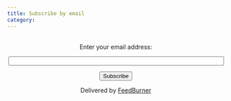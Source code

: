 ```yaml
---
title: Subscribe by email
category:
---
```


<form style="border:0px;padding:3px;text-align:center;" action="http://feedburner.google.com/fb/a/mailverify" method="post" target="popupwindow" onsubmit="window.open('http://feedburner.google.com/fb/a/mailverify?uri=johnwiegley', 'popupwindow', 'scrollbars=yes,width=550,height=520');return true"><p>Enter your email address:</p><p><input type="text" style="width:500px" name="email"/></p><input type="hidden" value="johnwiegley" name="uri"/><input type="hidden" name="loc" value="en_US"/><input type="submit" value="Subscribe" /><p>Delivered by <a href="http://feedburner.google.com" target="_blank">FeedBurner</a></p></form>
